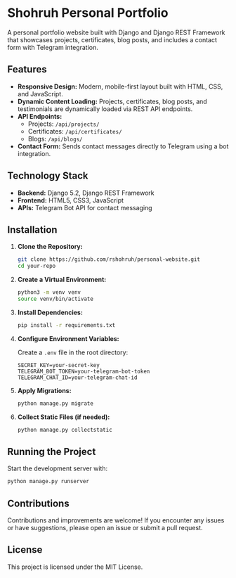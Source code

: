 # Shohruh Personal Portfolio

A personal portfolio website built with Django and Django REST Framework that showcases projects, certificates, blog posts, and includes a contact form with Telegram integration.

## Features

- **Responsive Design:** Modern, mobile-first layout built with HTML, CSS, and JavaScript.
- **Dynamic Content Loading:** Projects, certificates, blog posts, and testimonials are dynamically loaded via REST API endpoints.
- **API Endpoints:**  
  - Projects: `/api/projects/`  
  - Certificates: `/api/certificates/`  
  - Blogs: `/api/blogs/`
- **Contact Form:** Sends contact messages directly to Telegram using a bot integration.

## Technology Stack

- **Backend:** Django 5.2, Django REST Framework
- **Frontend:** HTML5, CSS3, JavaScript
- **APIs:** Telegram Bot API for contact messaging

## Installation

1. **Clone the Repository:**

   ```bash
   git clone https://github.com/rshohruh/personal-website.git
   cd your-repo
   ```

2. **Create a Virtual Environment:**

   ```bash
   python3 -m venv venv
   source venv/bin/activate
   ```

3. **Install Dependencies:**

   ```bash
   pip install -r requirements.txt
   ```

4. **Configure Environment Variables:**

   Create a `.env` file in the root directory:
   ```
   SECRET_KEY=your-secret-key
   TELEGRAM_BOT_TOKEN=your-telegram-bot-token
   TELEGRAM_CHAT_ID=your-telegram-chat-id
   ```

5. **Apply Migrations:**

   ```bash
   python manage.py migrate
   ```

6. **Collect Static Files (if needed):**

   ```bash
   python manage.py collectstatic
   ```

## Running the Project

Start the development server with:
   
```bash
python manage.py runserver
```

## Contributions

Contributions and improvements are welcome! If you encounter any issues or have suggestions, please open an issue or submit a pull request.

## License

This project is licensed under the MIT License.
